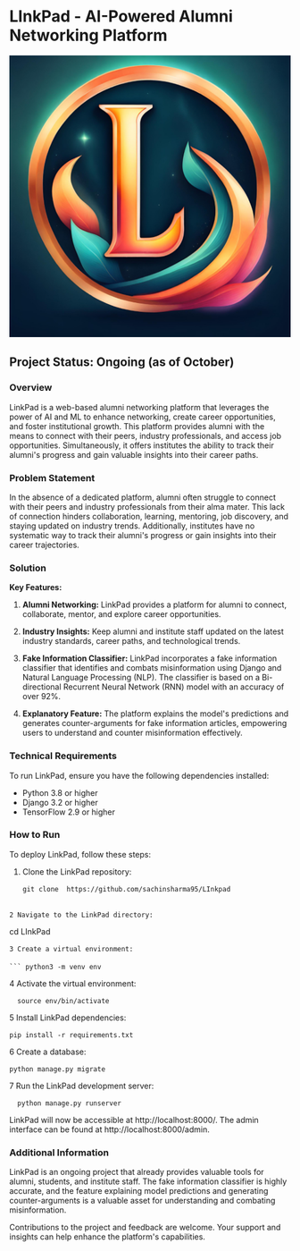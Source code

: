# LInkPad - AI-Powered Alumni Networking Platform

![LinkPad Logo](Linkpad.png)

## Project Status: Ongoing (as of October)

### Overview

LinkPad is a web-based alumni networking platform that leverages the power of AI and ML to enhance networking, create career opportunities, and foster institutional growth. This platform provides alumni with the means to connect with their peers, industry professionals, and access job opportunities. Simultaneously, it offers institutes the ability to track their alumni's progress and gain valuable insights into their career paths.

### Problem Statement

In the absence of a dedicated platform, alumni often struggle to connect with their peers and industry professionals from their alma mater. This lack of connection hinders collaboration, learning, mentoring, job discovery, and staying updated on industry trends. Additionally, institutes have no systematic way to track their alumni's progress or gain insights into their career trajectories.

### Solution

**Key Features:**

1. **Alumni Networking:** LinkPad provides a platform for alumni to connect, collaborate, mentor, and explore career opportunities.

2. **Industry Insights:** Keep alumni and institute staff updated on the latest industry standards, career paths, and technological trends.

3. **Fake Information Classifier:** LinkPad incorporates a fake information classifier that identifies and combats misinformation using Django and Natural Language Processing (NLP). The classifier is based on a Bi-directional Recurrent Neural Network (RNN) model with an accuracy of over 92%.

4. **Explanatory Feature:** The platform explains the model's predictions and generates counter-arguments for fake information articles, empowering users to understand and counter misinformation effectively.

### Technical Requirements

To run LinkPad, ensure you have the following dependencies installed:

- Python 3.8 or higher
- Django 3.2 or higher
- TensorFlow 2.9 or higher

### How to Run

To deploy LinkPad, follow these steps:

1. Clone the LinkPad repository:
   ```
   git clone  https://github.com/sachinsharma95/LInkpad
  ```

2 Navigate to the LinkPad directory:
```
cd LInkPad
```
3 Create a virtual environment:

``` python3 -m venv env
```
4 Activate the virtual environment:
```  
  source env/bin/activate
```

5 Install LinkPad dependencies:
```
pip install -r requirements.txt

```

6 Create a database:
```
python manage.py migrate

```
7 Run the LinkPad development server:
```
  python manage.py runserver
```
LinkPad will now be accessible at http://localhost:8000/. The admin interface can be found at http://localhost:8000/admin.

### Additional Information
LinkPad is an ongoing project that already provides valuable tools for alumni, students, and institute staff. The fake information classifier is highly accurate, and the feature explaining model predictions and generating counter-arguments is a valuable asset for understanding and combating misinformation.

Contributions to the project and feedback are welcome. Your support and insights can help enhance the platform's capabilities.
